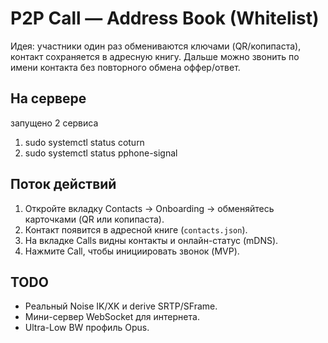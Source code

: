 # P2P Call — Address Book (Whitelist)

Идея: участники один раз обмениваются ключами (QR/копипаста), контакт сохраняется в адресную книгу.
Дальше можно звонить по имени контакта без повторного обмена оффер/ответ.

## На сервере
запущено 2 сервиса
1. sudo systemctl status coturn
2. sudo systemctl status pphone-signal

## Поток действий
1. Откройте вкладку Contacts → Onboarding → обменяйтесь карточками (QR или копипаста).
2. Контакт появится в адресной книге (`contacts.json`).
3. На вкладке Calls видны контакты и онлайн-статус (mDNS).
4. Нажмите Call, чтобы инициировать звонок (MVP).

## TODO
- Реальный Noise IK/XK и derive SRTP/SFrame.
- Мини-сервер WebSocket для интернета.
- Ultra-Low BW профиль Opus.
